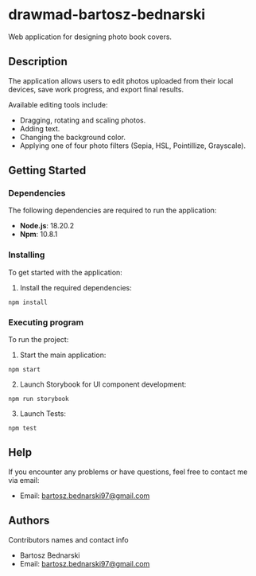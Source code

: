 # drawmad-bartosz-bednarski

Web application for designing photo book covers.

## Description

The application allows users to edit photos uploaded from their local devices, save work progress, and export final results.

Available editing tools include:
- Dragging, rotating and scaling photos.
- Adding text.
- Changing the background color.
- Applying one of four photo filters (Sepia, HSL, Pointillize, Grayscale).

## Getting Started

### Dependencies

The following dependencies are required to run the application:

- **Node.js**: 18.20.2
- **Npm**: 10.8.1

### Installing

To get started with the application:

1. Install the required dependencies:

```
npm install
```

### Executing program

To run the project:

1. Start the main application:

```
npm start
```

2. Launch Storybook for UI component development:

```
npm run storybook
```

3. Launch Tests:

```
npm test
```

## Help

If you encounter any problems or have questions, feel free to contact me via email:

- Email: bartosz.bednarski97@gmail.com

## Authors

Contributors names and contact info

- Bartosz Bednarski
- Email: bartosz.bednarski97@gmail.com
 
 
